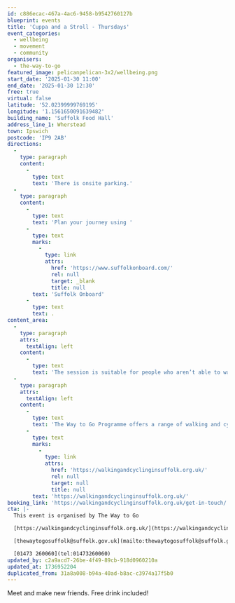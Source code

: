 ```yaml
---
id: c886ecac-467a-4ac6-9458-b9542760127b
blueprint: events
title: 'Cuppa and a Stroll - Thursdays'
event_categories:
  - wellbeing
  - movement
  - community
organisers:
  - the-way-to-go
featured_image: pelicanpelican-3x2/wellbeing.png
start_date: '2025-01-30 11:00'
end_date: '2025-01-30 12:30'
free: true
virtual: false
latitude: '52.02399999769195'
longitude: '1.1561650091639482'
building_name: 'Suffolk Food Hall'
address_line_1: Wherstead
town: Ipswich
postcode: 'IP9 2AB'
directions:
  -
    type: paragraph
    content:
      -
        type: text
        text: 'There is onsite parking.'
  -
    type: paragraph
    content:
      -
        type: text
        text: 'Plan your journey using '
      -
        type: text
        marks:
          -
            type: link
            attrs:
              href: 'https://www.suffolkonboard.com/'
              rel: null
              target: _blank
              title: null
        text: 'Suffolk Onboard'
      -
        type: text
        text: .
content_area:
  -
    type: paragraph
    attrs:
      textAlign: left
    content:
      -
        type: text
        text: 'The session is suitable for people who aren’t able to walk easily. We’ll work up to a half mile walk slowly over a number of sessions and each location offers lots of seating.'
  -
    type: paragraph
    attrs:
      textAlign: left
    content:
      -
        type: text
        text: 'The Way to Go Programme offers a range of walking and cycling groups, which meet regularly in Ipswich and Lowestoft. You can find out more by visiting their website - '
      -
        type: text
        marks:
          -
            type: link
            attrs:
              href: 'https://walkingandcyclinginsuffolk.org.uk/'
              rel: null
              target: null
              title: null
        text: 'https://walkingandcyclinginsuffolk.org.uk/'
booking_link: 'https://walkingandcyclinginsuffolk.org.uk/get-in-touch/'
cta: |-
  This event is organised by The Way to Go 

  [https://walkingandcyclinginsuffolk.org.uk/](https://walkingandcyclinginsuffolk.org.uk/)

  [thewaytogosuffolk@suffolk.gov.uk](mailto:thewaytogosuffolk@suffolk.gov.uk)

  [01473 260060](tel:01473260060)
updated_by: c2a9acd7-26be-4f49-89cb-918d0960210a
updated_at: 1736952204
duplicated_from: 31a8a008-b94a-40ad-b8ac-c3974a17f5b0
---
```

Meet and make new friends. Free drink included!